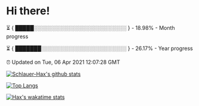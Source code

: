 # Hi there!

⏳ { █████░░░░░░░░░░░░░░░░░░░░░░░░░ } - 18.98% - Month progress

⏳ { ███████░░░░░░░░░░░░░░░░░░░░░░░ } - 26.17% - Year progress

⏰ Updated on Tue, 06 Apr 2021 12:07:28 GMT


[![Schlauer-Hax's github stats](https://github-readme-stats.vercel.app/api?username=Schlauer-Hax&show_icons=true&theme=dark&count_private=true)](https://github.com/Schlauer-Hax)


[![Top Langs](https://github-readme-stats.vercel.app/api/top-langs/?username=Schlauer-Hax&layout=compact&theme=dark)](https://github.com/Schlauer-Hax?tab=repositories)


[![Hax's wakatime stats](https://github-readme-stats.vercel.app/api/wakatime?username=Hax&theme=dark)](https://wakatime.com/@Hax)

